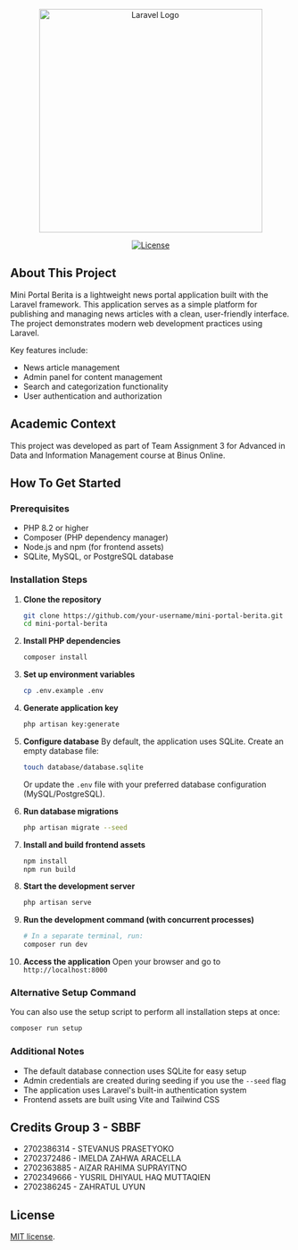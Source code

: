 <p align="center"><a href="https://laravel.com" target="_blank"><img src="https://raw.githubusercontent.com/laravel/art/master/logo-lockup/5%20SVG/2%20CMYK/1%20Full%20Color/laravel-logolockup-cmyk-red.svg" width="400" alt="Laravel Logo"></a></p>

<p align="center">
<a href="https://packagist.org/packages/laravel/framework"><img src="https://img.shields.io/packagist/l/laravel/framework" alt="License"></a>
</p>

## About This Project

Mini Portal Berita is a lightweight news portal application built with the Laravel framework. This application serves as a simple platform for publishing and managing news articles with a clean, user-friendly interface. The project demonstrates modern web development practices using Laravel.

Key features include:
- News article management
- Admin panel for content management
- Search and categorization functionality
- User authentication and authorization

## Academic Context

This project was developed as part of Team Assignment 3 for Advanced in Data and Information Management course at Binus Online.

## How To Get Started

### Prerequisites
- PHP 8.2 or higher
- Composer (PHP dependency manager)
- Node.js and npm (for frontend assets)
- SQLite, MySQL, or PostgreSQL database

### Installation Steps

1. **Clone the repository**
   ```bash
   git clone https://github.com/your-username/mini-portal-berita.git
   cd mini-portal-berita
   ```

2. **Install PHP dependencies**
   ```bash
   composer install
   ```

3. **Set up environment variables**
   ```bash
   cp .env.example .env
   ```

4. **Generate application key**
   ```bash
   php artisan key:generate
   ```

5. **Configure database**
   By default, the application uses SQLite. Create an empty database file:
   ```bash
   touch database/database.sqlite
   ```
   
   Or update the `.env` file with your preferred database configuration (MySQL/PostgreSQL).

6. **Run database migrations**
   ```bash
   php artisan migrate --seed
   ```

7. **Install and build frontend assets**
   ```bash
   npm install
   npm run build
   ```

8. **Start the development server**
   ```bash
   php artisan serve
   ```

9. **Run the development command (with concurrent processes)**
   ```bash
   # In a separate terminal, run:
   composer run dev
   ```

10. **Access the application**
    Open your browser and go to `http://localhost:8000`

### Alternative Setup Command
You can also use the setup script to perform all installation steps at once:
```bash
composer run setup
```

### Additional Notes
- The default database connection uses SQLite for easy setup
- Admin credentials are created during seeding if you use the `--seed` flag
- The application uses Laravel's built-in authentication system
- Frontend assets are built using Vite and Tailwind CSS



## Credits Group 3 - SBBF

- 2702386314 - STEVANUS PRASETYOKO
- 2702372486 - IMELDA ZAHWA ARACELLA
- 2702363885 - AIZAR RAHIMA SUPRAYITNO
- 2702349666 - YUSRIL DHIYAUL HAQ MUTTAQIEN
- 2702386245 - ZAHRATUL UYUN


## License

[MIT license](https://opensource.org/licenses/MIT).
